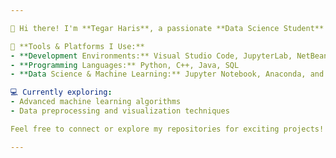 ```yaml
---

👋 Hi there! I'm **Tegar Haris**, a passionate **Data Science Student** with a strong focus on leveraging technology to uncover insights and solve complex problems.  

🔧 **Tools & Platforms I Use:**  
- **Development Environments:** Visual Studio Code, JupyterLab, NetBeans  
- **Programming Languages:** Python, C++, Java, SQL  
- **Data Science & Machine Learning:** Jupyter Notebook, Anaconda, and Python libraries such as NumPy, Pandas, Matplotlib, Scikit-learn, and TensorFlow  

💻 Currently exploring:  
- Advanced machine learning algorithms  
- Data preprocessing and visualization techniques  

Feel free to connect or explore my repositories for exciting projects! 🚀  

---  
```

